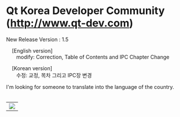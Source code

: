 # Qt Korea Developer Community (http://www.qt-dev.com)


New Release Version : 1.5 

&nbsp;&nbsp;&nbsp; [English version] <br>
&nbsp;&nbsp;&nbsp;&nbsp;&nbsp;&nbsp; modify: Correction, Table of Contents and IPC Chapter Change <br>

&nbsp;&nbsp;&nbsp; [Korean version] <br>
&nbsp;&nbsp;&nbsp;&nbsp;&nbsp;&nbsp; 수정: 교정, 목차 그리고 IPC장 변경<br>

I'm looking for someone to translate into the language of the country. <br><br>

<table border=0>
  <tr>
    <td>
    <a href="http://www.incubic-corp.com/sub/edu/edu_sub01.php?sel=1" target="_blank">
    <img src=http://www.qt-dev.com/skin_board/k_build_home/b_img_add/qt-dev_edu_banner_incubic.jpg></a>
    </td>
  </tr>
</table>



